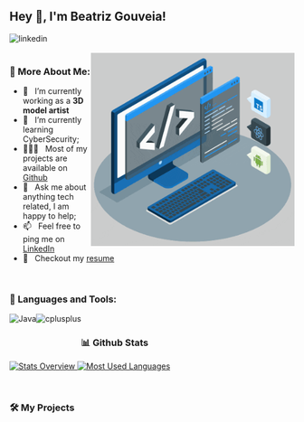 ## Hey 👋, I'm Beatriz Gouveia!
<a href='https://www.linkedin.com/in/beatriz-gouveia-7568831a9/'><img align='left' alt="linkedin" src="https://raw.githubusercontent.com/beatrizgouveia03/beatrizgouveia03/main/assets/linkedin-plain.svg" height='24px'/></a>

<br/>
<br/>

<img align="right" alt="GIF" src="https://raw.githubusercontent.com/beatrizgouveia03/beatrizgouveia03/main/techstack.gif" width="360px"/>
  
### 🧐 More About Me:

- 🔭 &nbsp; I’m currently working as a **3D model artist**
- 🌱 &nbsp; I’m currently learning CyberSecurity; 
- 👨🏻‍💻 &nbsp; Most of my projects are available on [Github](https://github.com/beatrizgouveia03?tab=repositories)
- 💬 &nbsp; Ask me about anything tech related, I am happy to help;
- 📫 &nbsp; Feel free to ping me on [LinkedIn](https://www.linkedin.com/in/beatriz-gouveia-7568831a9/)
- 📝 &nbsp; Checkout my [resume]()

<br/>

### 🔨 Languages and Tools:
<a href="https://www.java.com" target="_blank"><img align="left" alt="Java" height ="42px" src="https://raw.githubusercontent.com/beatrizgouveia03/beatrizgouveia03/main/assets/java-plain.svg"/></a>
<a href="https://cplusplus.com/" target="_blank"><img align="left" alt="cplusplus" height ="42px" src="https://raw.githubusercontent.com/beatrizgouveia03/beatrizgouveia03/main/assets/cplusplus-plain.svg" /></a>

<br/>


### 📊 Github Stats
<a href='https://github.com/beatrizgouveia03/github-stats-transparent'>
  
![Stats Overview](https://raw.githubusercontent.com/beatrizgouveia03/github-stats-transparent/output/generated/overview.svg)
![Most Used Languages](https://raw.githubusercontent.com/beatrizgouveia03/github-stats-transparent/output/generated/languages.svg)

</a>

<br/>

### 🛠️ My Projects